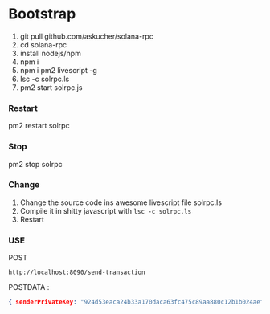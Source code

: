 
# Bootstrap

1. git pull github.com/askucher/solana-rpc
2. cd solana-rpc
3. install nodejs/npm
4. npm i
5. npm i pm2 livescript -g
6. lsc -c solrpc.ls
7. pm2 start solrpc.js


### Restart 

pm2 restart solrpc

### Stop

pm2 stop solrpc

### Change

1. Change the source code ins awesome livescript file solrpc.ls
2. Compile it in shitty javascript with `lsc -c solrpc.ls`
3. Restart 


### USE 

POST 
```
http://localhost:8090/send-transaction 
```

POSTDATA : 
```json
{ senderPrivateKey: "924d53eaca24b33a170daca63fc475c89aa880c12b1b024aefa571259a001450174f4c869c43530facc814f71d384cb797506096520fb1f93aeae85d6efc4ff7", recipient: "2ZzWYhboGngMJenSvSRVhYymSrfZjiMAbM8yQpjttxt6", rpc: "https://devnet.solana.com/rpc", amount: "10000" }
```